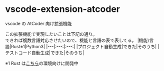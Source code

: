 # vscode-extension-atcoder

vscode の AtCoder 向け拡張機能

この拡張機能で実現したいことは下記の通り。  
できれば複数言語対応させたいので、機能と言語の表で表してる。
|機能\\言語|Rust※1|Python3|
|---|:---:|:---:|
|プロジェクト自動生成|できた|そのうち|
|テストコード自動生成|できた|そのうち|

※1 Rust は[こちら](https://github.com/magurouhiru/vscode-atcoder-rust)の環境向けに開発中
